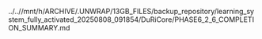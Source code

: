 ../..//mnt/h/ARCHIVE/.UNWRAP/13GB_FILES/backup_repository/learning_system_fully_activated_20250808_091854/DuRiCore/PHASE6_2_6_COMPLETION_SUMMARY.md